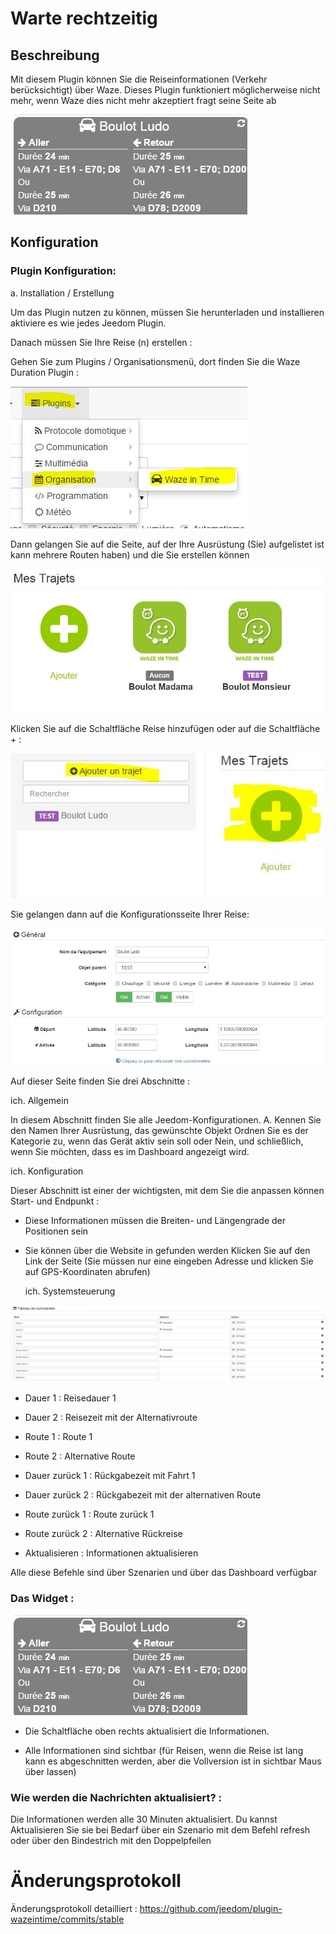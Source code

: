 Warte rechtzeitig 
============

Beschreibung 
-----------

Mit diesem Plugin können Sie die Reiseinformationen (Verkehr berücksichtigt) über
Waze. Dieses Plugin funktioniert möglicherweise nicht mehr, wenn Waze dies nicht mehr akzeptiert
fragt seine Seite ab

![wazeintime screenshot1](../images/wazeintime_screenshot1.jpg)

Konfiguration 
-------------

### Plugin Konfiguration: 

a. Installation / Erstellung

Um das Plugin nutzen zu können, müssen Sie herunterladen und installieren
aktiviere es wie jedes Jeedom Plugin.

Danach müssen Sie Ihre Reise (n) erstellen :

Gehen Sie zum Plugins / Organisationsmenü, dort finden Sie die
Waze Duration Plugin :

![configuration1](../images/configuration1.jpg)

Dann gelangen Sie auf die Seite, auf der Ihre Ausrüstung (Sie) aufgelistet ist
kann mehrere Routen haben) und die Sie erstellen können

![wazeintime screenshot2](../images/wazeintime_screenshot2.jpg)

Klicken Sie auf die Schaltfläche Reise hinzufügen oder auf die Schaltfläche + :

![config2](../images/config2.jpg)

Sie gelangen dann auf die Konfigurationsseite Ihrer Reise:

![wazeintime screenshot3](../images/wazeintime_screenshot3.jpg)

Auf dieser Seite finden Sie drei Abschnitte :

ich. Allgemein

In diesem Abschnitt finden Sie alle Jeedom-Konfigurationen. A.
Kennen Sie den Namen Ihrer Ausrüstung, das gewünschte Objekt
Ordnen Sie es der Kategorie zu, wenn das Gerät aktiv sein soll oder
Nein, und schließlich, wenn Sie möchten, dass es im Dashboard angezeigt wird.

ich. Konfiguration

Dieser Abschnitt ist einer der wichtigsten, mit dem Sie die anpassen können
Start- und Endpunkt :

-   Diese Informationen müssen die Breiten- und Längengrade der Positionen sein

-   Sie können über die Website in gefunden werden
    Klicken Sie auf den Link der Seite (Sie müssen nur eine eingeben
    Adresse und klicken Sie auf GPS-Koordinaten abrufen)

    ich. Systemsteuerung

![config3](../images/config3.jpg)

-   Dauer 1 : Reisedauer 1

-   Dauer 2 : Reisezeit mit der Alternativroute

-   Route 1 : Route 1

-   Route 2 : Alternative Route

-   Dauer zurück 1 : Rückgabezeit mit Fahrt 1

-   Dauer zurück 2 : Rückgabezeit mit der alternativen Route

-   Route zurück 1 : Route zurück 1

-   Route zurück 2 : Alternative Rückreise

-   Aktualisieren : Informationen aktualisieren

Alle diese Befehle sind über Szenarien und über das Dashboard verfügbar

### Das Widget : 

![wazeintime screenshot1](../images/wazeintime_screenshot1.jpg)

-   Die Schaltfläche oben rechts aktualisiert die Informationen.

-   Alle Informationen sind sichtbar (für Reisen, wenn die Reise ist
    lang kann es abgeschnitten werden, aber die Vollversion ist in sichtbar
    Maus über lassen)

### Wie werden die Nachrichten aktualisiert? : 

Die Informationen werden alle 30 Minuten aktualisiert. Du kannst
Aktualisieren Sie sie bei Bedarf über ein Szenario mit dem Befehl refresh oder
über den Bindestrich mit den Doppelpfeilen

Änderungsprotokoll 
=========

Änderungsprotokoll detailliert :
<https://github.com/jeedom/plugin-wazeintime/commits/stable>
